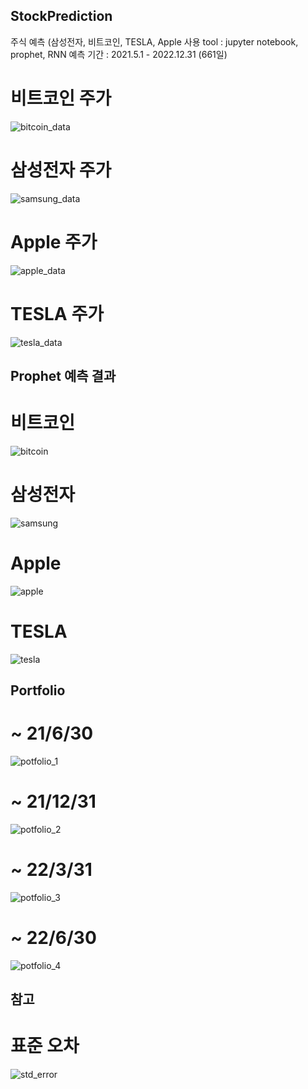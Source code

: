 ## StockPrediction
주식 예측 (삼성전자, 비트코인, TESLA, Apple
사용 tool : jupyter notebook, prophet, RNN
예측 기간 : 2021.5.1 - 2022.12.31 (661일)

# 비트코인 주가
![bitcoin_data](https://user-images.githubusercontent.com/69211032/123569564-87369400-d801-11eb-8b43-4eaaf4620351.png)

# 삼성전자 주가
![samsung_data](https://user-images.githubusercontent.com/69211032/123569608-99b0cd80-d801-11eb-9142-30dc81b6973b.png)

# Apple 주가
![apple_data](https://user-images.githubusercontent.com/69211032/123569522-6ec67980-d801-11eb-87cc-41d347783604.png)

# TESLA 주가
![tesla_data](https://user-images.githubusercontent.com/69211032/123569632-a7fee980-d801-11eb-8223-c980e7f75962.png)


## Prophet 예측 결과
# 비트코인
![bitcoin](https://user-images.githubusercontent.com/69211032/123569696-cebd2000-d801-11eb-90da-22a788d8ed0e.png)

# 삼성전자
![samsung](https://user-images.githubusercontent.com/69211032/123569745-e4324a00-d801-11eb-997b-bc5d2e6c224b.png)

# Apple
![apple](https://user-images.githubusercontent.com/69211032/123569719-d67cc480-d801-11eb-9fd0-7574f9862afa.png)

# TESLA
![tesla](https://user-images.githubusercontent.com/69211032/123569773-eeecdf00-d801-11eb-8d3d-3fe7eede0a05.png)

## Portfolio
# ~ 21/6/30
![potfolio_1](https://user-images.githubusercontent.com/69211032/123570095-85210500-d802-11eb-8038-d05b99165941.png)

# ~ 21/12/31
![potfolio_2](https://user-images.githubusercontent.com/69211032/123570162-9cf88900-d802-11eb-92ef-44d368b04e6d.png)

# ~ 22/3/31
![potfolio_3](https://user-images.githubusercontent.com/69211032/123570199-b13c8600-d802-11eb-94a2-4232e24ec60d.png)

# ~ 22/6/30
![potfolio_4](https://user-images.githubusercontent.com/69211032/123570229-c0bbcf00-d802-11eb-9739-79871abdf8ad.png)


## 참고
# 표준 오차
![std_error](https://user-images.githubusercontent.com/69211032/123570051-70447180-d802-11eb-90a8-d484d1864be2.png)


